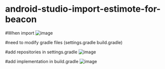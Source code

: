 # android-studio-import-estimote-for-beacon


#When  import 
![image](https://user-images.githubusercontent.com/47856036/167629598-d494482a-e0a0-4f3d-9a45-765675f30a6d.png) 

#need to modify gradle files (settings.gradle   build.gradle)

#add repositories in settings.gradle
![image](https://user-images.githubusercontent.com/47856036/167630061-26e813dd-740e-44b4-9df1-df5cc1fef950.png)

#add implementation in build.gradle
![image](https://user-images.githubusercontent.com/47856036/167630235-a6e8b6e6-d9e6-463b-a805-47321b8b153b.png)

